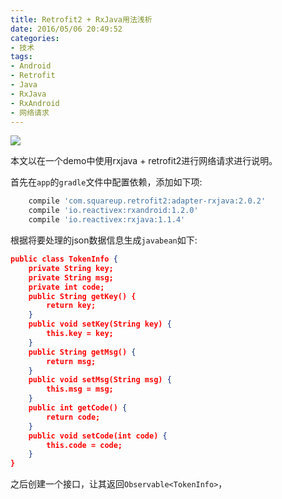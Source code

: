 ```yaml
---
title: Retrofit2 + RxJava用法浅析
date: 2016/05/06 20:49:52
categories:
- 技术
tags:
- Android
- Retrofit
- Java
- RxJava
- RxAndroid
- 网络请求
---
```




![](https://o5iqfmxl6.qnssl.com/md/1462539342893.png)





本文以在一个demo中使用rxjava + retrofit2进行网络请求进行说明。

<!--more-->



首先在`app`的`gradle`文件中配置依赖，添加如下项:

``` gradle
    compile 'com.squareup.retrofit2:adapter-rxjava:2.0.2'
    compile 'io.reactivex:rxandroid:1.2.0'
    compile 'io.reactivex:rxjava:1.1.4'
```



根据将要处理的json数据信息生成`javabean`如下:

``` json
public class TokenInfo {
    private String key;
    private String msg;
    private int code;
    public String getKey() {
        return key;
    }
    public void setKey(String key) {
        this.key = key;
    }
    public String getMsg() {
        return msg;
    }
    public void setMsg(String msg) {
        this.msg = msg;
    }
    public int getCode() {
        return code;
    }
    public void setCode(int code) {
        this.code = code;
    }
}
```

之后创建一个接口，让其返回`Observable<TokenInfo>`，
